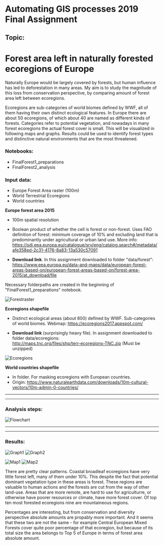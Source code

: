 # Automating GIS processes 2019 Final Assignment 

## Topic: 

# Forest area left in naturally forested ecoregions of Europe

Naturally Europe would be largely covered by forests, but human influence has led to deforestation in many areas. My aim is to study the magnitude of this loss from conservation perspective, by comparing amount of forest area left between ecoregions. 

Ecoregions are sub-categories of world biomes defined by WWF, all of them having their own distinct ecological features. In Europe there are about 50 ecoregions, of which about 40 are named as different kinds of forests. Categories refer to potential vegetation, and nowadays in many forest ecoregions the actual forest cover is small. This will be visualized in following  maps and graphs. Results could be used to identify forest types and distinctive natural environments that are the most threatened.

### Notebooks:

- FinalForest1_preparations
- FinalForest2_analysis

### Input data:

- Europe Forest Area raster (100m)
- World Terrestrial Ecoregions 
- World countries

**Europe forest area 2015**

- 100m spatial resolution
- Boolean product of whether the cell is forest or non-forest. Uses FAO definition of forest: minimum coverage of 10% and excluding land that is predominantly under agricultural or urban land use. More info:  
https://sdi.eea.europa.eu/catalogue/srv/eng/catalog.search#/metadata/afe358ed-2c31-4176-8a83-13a530c57091

- **Download link**. In this assignment downloaded to folder "data/forest":  
https://www.eea.europa.eu/data-and-maps/data/european-forest-areas-based-on/european-forest-areas-based-on/forest-area-2015/at_download/file 

Necessary folderpaths are created in the beginning of "FinalForest1_preparations" notebook.

 ![Forestraster](https://autogis-2019.github.io/exercise-5-tyttijussila/forestraster.png)


**Ecoregions shapefile**

- Distinct ecological areas (about 800) defined by WWF. Sub-categories of world biomes. Webmap: 
https://ecoregions2017.appspot.com/

- **Download link** (surprisingly heavy file). In assignment downloaded to folder data/ecoregions:   
http://maps.tnc.org/files/shp/terr-ecoregions-TNC.zip   (Must be unzipped)  
 
 ![Ecoregions](https://autogis-2019.github.io/exercise-5-tyttijussila/ecoregions_vis.png)
 

**World countries shapefile**

- In folder. For masking ecoregions with European countries. 
- Origin:  https://www.naturalearthdata.com/downloads/10m-cultural-vectors/10m-admin-0-countries/

_____________________________________________________________________________________________________________________________  


_____________________________________________________________________________________________________________________________

### Analysis steps:


![Flowchart](https://autogis-2019.github.io/exercise-5-tyttijussila/Final_flowchart.png)


_____________________________________________________________________________________________________________________________  


_____________________________________________________________________________________________________________________________  



### Results:

 ![Graph1](https://autogis-2019.github.io/exercise-5-tyttijussila/forestgraph_percentage.PNG)
 ![Graph2](https://autogis-2019.github.io/exercise-5-tyttijussila/forestgraph_absolute.PNG)
  
 ![Map1](https://autogis-2019.github.io/exercise-5-tyttijussila/forestmap_percentage.png)
 ![Map2](https://autogis-2019.github.io/exercise-5-tyttijussila/forestmap_absolute.png)  
 
 
There are pretty clear patterns. Coastal broadleaf ecoregions have very little forest left, many of them under 10%. This despite the fact that potential dominant vegetation type in these areas is forest. These regions are valuable to human actions and the forests are cut from the way of other land-use. Areas that are more remote, are hard to use for agriculturre, or otherwise have poorer resources or climate, have more forest cover. Of top ten most forested ecoregions nine are mountaineous regions.  


Percentages are interesting, but from conservation and diversity perspective absolute amounts are propably more important. And it seems that these two are not the same - for example Central European Mixed Forests cover quite poor percentage of that ecoregion, but because of its total size the area belongs to Top 5 of Europe in terms of forest area absolute amount.
